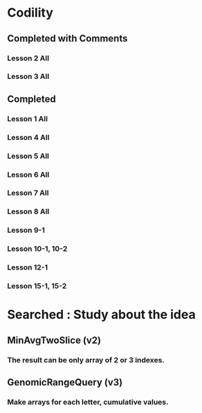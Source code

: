 # Codility
## Completed with Comments
### Lesson 2 All
### Lesson 3 All

## Completed
### Lesson 1 All
### Lesson 4 All
### Lesson 5 All
### Lesson 6 All
### Lesson 7 All
### Lesson 8 All
### Lesson 9-1
### Lesson 10-1, 10-2
### Lesson 12-1
### Lesson 15-1, 15-2

# Searched : Study about the idea
## MinAvgTwoSlice (v2)
### The result can be only array of 2 or 3 indexes.
## GenomicRangeQuery (v3)
### Make arrays for each letter, cumulative values.
